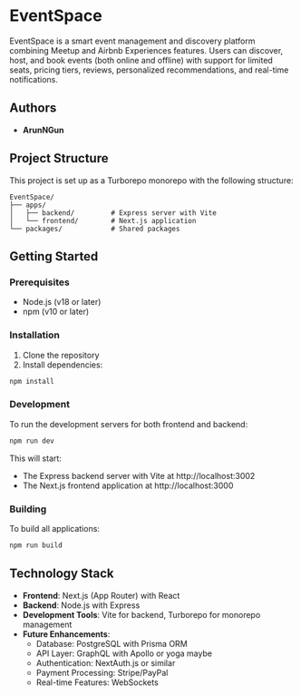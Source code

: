 # EventSpace

EventSpace is a smart event management and discovery platform combining Meetup and Airbnb Experiences features. Users can discover, host, and book events (both online and offline) with support for limited seats, pricing tiers, reviews, personalized recommendations, and real-time notifications.

## Authors

- **ArunNGun**

## Project Structure

This project is set up as a Turborepo monorepo with the following structure:

```
EventSpace/
├── apps/
│   ├── backend/         # Express server with Vite
│   └── frontend/        # Next.js application
└── packages/            # Shared packages
```

## Getting Started

### Prerequisites

- Node.js (v18 or later)
- npm (v10 or later)

### Installation

1. Clone the repository
2. Install dependencies:

```bash
npm install
```

### Development

To run the development servers for both frontend and backend:

```bash
npm run dev
```

This will start:
- The Express backend server with Vite at http://localhost:3002
- The Next.js frontend application at http://localhost:3000

### Building

To build all applications:

```bash
npm run build
```

## Technology Stack

- **Frontend**: Next.js (App Router) with React
- **Backend**: Node.js with Express
- **Development Tools**: Vite for backend, Turborepo for monorepo management
- **Future Enhancements**:
  - Database: PostgreSQL with Prisma ORM
  - API Layer: GraphQL with Apollo or yoga maybe
  - Authentication: NextAuth.js or similar
  - Payment Processing: Stripe/PayPal
  - Real-time Features: WebSockets

